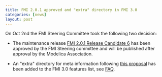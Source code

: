 ```yaml
---
title: FMI 2.0.1 approved and "extra" directory in FMI 3.0
categories: [news]
layout: post
---
```


On Oct 2nd the FMI Steering Committee took the following two decision:

* The maintenance release [FMI 2.0.1 Release Candidate 6](https://github.com/modelica/fmi-standard/releases/tag/v2.0.1-rc.6) has been approved by the FMI Steering committee and will be published after approval by the Modelica Association.

* An "extra" directory for meta information following [this proposal](https://github.com/modelica/fmi-standard/pull/586) has been added to the FMI 3.0 features list, see [FAQ](/faq).
